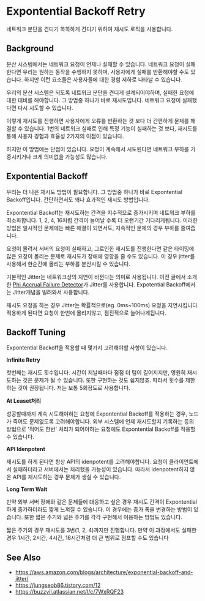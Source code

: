 # Expontential Backoff Retry

네트워크 분단을 견디기 똑똑하게 견디기 위하여 재시도 로직을 사용합니다.

## Background
분산 시스템에서는 네트워크 요청이 언제나 실패할 수 있습니다. 네트워크 요청이 실패한다면 우리는 원하는 동작을 수행하지 못하며, 사용자에게 실패를 반환해야할 수도 있습니다. 하지만 이런 요소들은 사용자들에 대한 경험 저하로 나타날 수 있습니다.

우리의  분산 시스템은 되도록 네트워크  분단을 견디게 설계되어야하며, 실패한 요청에 대한 대비를 해야합니다. 그 방법중 하나가 바로 재시도입니다. 네트워크 요청이 실패했다면 다시 시도할 수 있습니다.

이렇게 재시도를 진행하면 사용자에게 오류를 반환하는 것 보다 더 간편하게 문제를 해결할 수 있습니다. 1번의 네트워크 실패로 인해 특정 기능이 실패하는 것 보다, 재시도를 통해 사용자 경험과 효율성 2가지의 이점이 있습니다.

하지만 이 방법에는 단점이 있습니다. 요청이 계속해서 시도된다면 네트워크 부하를 가중시키거나 크게 의미없을 가능성도 많습니다. 

## Expontential Backoff
우리는 더 나은 재시도 방법이 필요합니다. 그 방법중 하나가 바로 Expontential Backoff입니다. 간단하면서도 꽤나 효과적인 재시도 방법입니다.

Expontential Backoff는 재시도하는 간격을 지수적으로 증가시키며 네트워크 부하를 최소화합니다. 1, 2, 4, 16처럼 간격이 늘어날 수록 더 오랜기간 기다리게됩니다. 이러한 방법은 일시적인 문제에는 빠른 해결이 되면서도, 지속적인 문제의 경우 부하를 줄여줍니다.

요청이 몰려서 서버의 요청이 실패하고, 그로인한 재시도를 진행한다면 같은 타이밍에 많은 요청이 몰리는 문제로 재시도가 장애에 영향을 줄 수도 있습니다. 이 경우 jitter를 사용해서 한순간에 몰리는 부하를 분산시킬 수 있습니다.

기본적인 Jitter는 네트워크상의 지연이 바뀐다는 의미로 사용됩니다. 이전 글에서 소개한 [Phi Accrual Failure Detector](./phi-accrual-failure-detector.md)가 Jitter를 사용합니다. Expotential Backoff에서는 Jitter개념을 빌려와서 사용합니다.

재시도 요청을 하는 경우 Jitter는 확률적으로(eg. 0ms~100ms) 요청을 지연시킵니다. 적용하게 된다면 요청이 한번에 몰리지않고, 점진적으로 늘어나게됩니다.

## Backoff Tuning
Expontential Backoff을 적용할 때 몇가지 고려해야할 사항이 있습니다.

**Infinite Retry**

첫번째는 재시도 횟수입니다. 시간이 지날때마다 점점 더 텀이 길어지지만, 영원히 재시도하는 것은 문제가 될 수 있습니다. 또한 구현하는 것도 쉽지않죠. 따라서 횟수를 제한하는 것이 권장됩니다. 저는 보통 5회정도로 사용합니다.

**At Leaset처리**

성공할때까지 계속 시도해야하는 요청에 Expontential Backoff를 적용하는 경우, 노드가 죽어도 문제없도록 고려해야합니다. 외부 시스템에 언제 재시도할지 기록하는 등의 방법으로 '적어도 한번' 처리가 되어야하는 요청에도 Expontential Backoff를 적용할 수 있습니다.

**API Idenpotent**

재시도를 하게 된다면 항상 API의 idenpotent를 고려해야합니다. 요청이 클라이언트에서 실패하더라고 서버에서는 처리했을 가능성이 있습니다. 따라서 idenpotent하지 않은 API를 재시도하는 경우 문제가 생실 수 있습니다.

**Long Term Wait**

만약 외부 서버 장애와 같은 문제들에 대응하고 싶은 경우 재시도 간격이 Expontential하게 증가하더라도 짧게 느껴질 수 있습니다. 이 경우에는 증가 폭을 변경하는 방법이 있습니다. 또한 짧은 주기와 넓은 주기를 각각 구현해서 이용하는 방법도 있습니다.

짧은 주기의 경우 재시도를 3번(1, 2, 4)까지만 진행합니다. 만약 이 과정에서도 실패한 경우 1시간, 2시간, 4시간, 16시간처럼 더 큰 범위로 점프할 수도 있습니다


## See Also
  - https://aws.amazon.com/blogs/architecture/exponential-backoff-and-jitter/
  - https://jungseob86.tistory.com/12
  - https://buzzvil.atlassian.net/l/c/7WxRQF23
